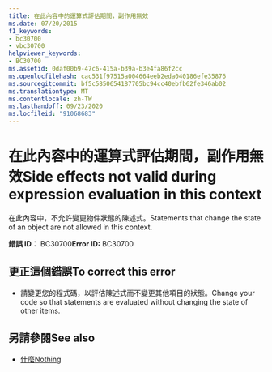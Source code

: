 ```yaml
---
title: 在此內容中的運算式評估期間，副作用無效
ms.date: 07/20/2015
f1_keywords:
- bc30700
- vbc30700
helpviewer_keywords:
- BC30700
ms.assetid: 0daf00b9-47c6-415a-b39a-b3e4fa86f2cc
ms.openlocfilehash: cac531f97515a004664eeb2eda040186efe35876
ms.sourcegitcommit: bf5c5850654187705bc94cc40ebfb62fe346ab02
ms.translationtype: MT
ms.contentlocale: zh-TW
ms.lasthandoff: 09/23/2020
ms.locfileid: "91068683"
---
```

# <a name="side-effects-not-valid-during-expression-evaluation-in-this-context"></a><span data-ttu-id="630e7-102">在此內容中的運算式評估期間，副作用無效</span><span class="sxs-lookup"><span data-stu-id="630e7-102">Side effects not valid during expression evaluation in this context</span></span>

<span data-ttu-id="630e7-103">在此內容中，不允許變更物件狀態的陳述式。</span><span class="sxs-lookup"><span data-stu-id="630e7-103">Statements that change the state of an object are not allowed in this context.</span></span>  
  
 <span data-ttu-id="630e7-104">**錯誤 ID︰** BC30700</span><span class="sxs-lookup"><span data-stu-id="630e7-104">**Error ID:** BC30700</span></span>  
  
## <a name="to-correct-this-error"></a><span data-ttu-id="630e7-105">更正這個錯誤</span><span class="sxs-lookup"><span data-stu-id="630e7-105">To correct this error</span></span>  
  
- <span data-ttu-id="630e7-106">請變更您的程式碼，以評估陳述式而不變更其他項目的狀態。</span><span class="sxs-lookup"><span data-stu-id="630e7-106">Change your code so that statements are evaluated without changing the state of other items.</span></span>  
  
## <a name="see-also"></a><span data-ttu-id="630e7-107">另請參閱</span><span class="sxs-lookup"><span data-stu-id="630e7-107">See also</span></span>

- [<span data-ttu-id="630e7-108">什麼</span><span class="sxs-lookup"><span data-stu-id="630e7-108">Nothing</span></span>](../language-reference/nothing.md)
